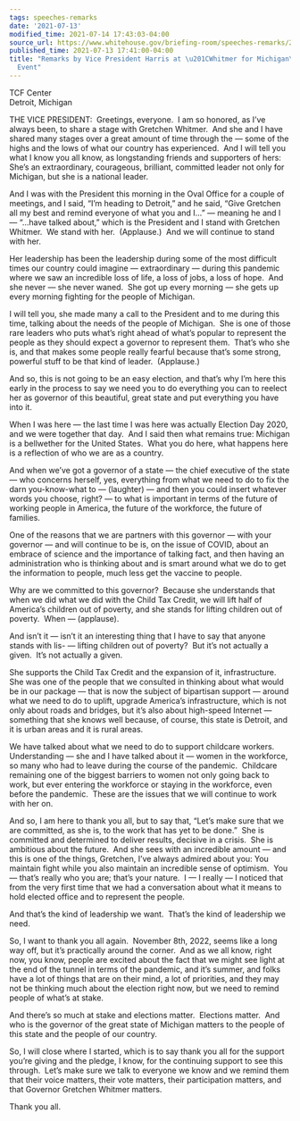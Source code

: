 ```yaml
---
tags: speeches-remarks
date: '2021-07-13'
modified_time: 2021-07-14 17:43:03-04:00
source_url: https://www.whitehouse.gov/briefing-room/speeches-remarks/2021/07/13/remarks-by-vice-president-harris-at-whitmer-for-michigan-finance-event/
published_time: 2021-07-13 17:41:00-04:00
title: "Remarks by Vice President Harris at \u201CWhitmer for Michigan\u201D Finance\_\
  Event"
---
```

 
TCF Center  
Detroit, Michigan

THE VICE PRESIDENT:  Greetings, everyone.  I am so honored, as I’ve
always been, to share a stage with Gretchen Whitmer.  And she and I have
shared many stages over a great amount of time through the — some of the
highs and the lows of what our country has experienced.  And I will tell
you what I know you all know, as longstanding friends and supporters of
hers: She’s an extraordinary, courageous, brilliant, committed leader
not only for Michigan, but she is a national leader.  
  
And I was with the President this morning in the Oval Office for a
couple of meetings, and I said, “I’m heading to Detroit,” and he said,
“Give Gretchen all my best and remind everyone of what you and I…” —
meaning he and I — “…have talked about,” which is the President and I
stand with Gretchen Whitmer.  We stand with her.  (Applause.)  And we
will continue to stand with her.  
  
Her leadership has been the leadership during some of the most difficult
times our country could imagine — extraordinary — during this pandemic
where we saw an incredible loss of life, a loss of jobs, a loss of
hope.  And she never — she never waned.  She got up every morning — she
gets up every morning fighting for the people of Michigan.  
  
I will tell you, she made many a call to the President and to me during
this time, talking about the needs of the people of Michigan.  She is
one of those rare leaders who puts what’s right ahead of what’s popular
to represent the people as they should expect a governor to represent
them.  That’s who she is, and that makes some people really fearful
because that’s some strong, powerful stuff to be that kind of leader. 
(Applause.)   
  
  
And so, this is not going to be an easy election, and that’s why I’m
here this early in the process to say we need you to do everything you
can to reelect her as governor of this beautiful, great state and put
everything you have into it.  
  
When I was here — the last time I was here was actually Election Day
2020, and we were together that day.  And I said then what remains true:
Michigan is a bellwether for the United States.  What you do here, what
happens here is a reflection of who we are as a country.   
  
And when we’ve got a governor of a state — the chief executive of the
state — who concerns herself, yes, everything from what we need to do to
fix the darn you-know-what to — (laughter) — and then you could insert
whatever words you choose, right? — to what is important in terms of the
future of working people in America, the future of the workforce, the
future of families.  
  
One of the reasons that we are partners with this governor — with your
governor — and will continue to be is, on the issue of COVID, about an
embrace of science and the importance of talking fact, and then having
an administration who is thinking about and is smart around what we do
to get the information to people, much less get the vaccine to
people.   
  
Why are we committed to this governor?  Because she understands that
when we did what we did with the Child Tax Credit, we will lift half of
America’s children out of poverty, and she stands for lifting children
out of poverty.  When — (applause).  
  
And isn’t it — isn’t it an interesting thing that I have to say that
anyone stands with lis- — lifting children out of poverty?  But it’s not
actually a given.  It’s not actually a given.  
  
She supports the Child Tax Credit and the expansion of it,
infrastructure.  She was one of the people that we consulted in thinking
about what would be in our package — that is now the subject of
bipartisan support — around what we need to do to uplift, upgrade
America’s infrastructure, which is not only about roads and bridges, but
it’s also about high-speed Internet — something that she knows well
because, of course, this state is Detroit, and it is urban areas and it
is rural areas.  
  
We have talked about what we need to do to support childcare workers. 
Understanding — she and I have talked about it — women in the workforce,
so many who had to leave during the course of the pandemic.  Childcare
remaining one of the biggest barriers to women not only going back to
work, but ever entering the workforce or staying in the workforce, even
before the pandemic.  These are the issues that we will continue to work
with her on.  
  
And so, I am here to thank you all, but to say that, “Let’s make sure
that we are committed, as she is, to the work that has yet to be done.” 
She is committed and determined to deliver results, decisive in a
crisis.  She is ambitious about the future.  And she sees with an
incredible amount — and this is one of the things, Gretchen, I’ve always
admired about you: You maintain fight while you also maintain an
incredible sense of optimism.  You — that’s really who you are; that’s
your nature.  I — I really — I noticed that from the very first time
that we had a conversation about what it means to hold elected office
and to represent the people.   
  
And that’s the kind of leadership we want.  That’s the kind of
leadership we need.  
  
So, I want to thank you all again.  November 8th, 2022, seems like a
long way off, but it’s practically around the corner.  And as we all
know, right now, you know, people are excited about the fact that we
might see light at the end of the tunnel in terms of the pandemic, and
it’s summer, and folks have a lot of things that are on their mind, a
lot of priorities, and they may not be thinking much about the election
right now, but we need to remind people of what’s at stake.   
  
And there’s so much at stake and elections matter.  Elections matter. 
And who is the governor of the great state of Michigan matters to the
people of this state and the people of our country.  
  
So, I will close where I started, which is to say thank you all for the
support you’re giving and the pledge, I know, for the continuing support
to see this through.  Let’s make sure we talk to everyone we know and we
remind them that their voice matters, their vote matters, their
participation matters, and that Governor Gretchen Whitmer matters.  
  
Thank you all.  
